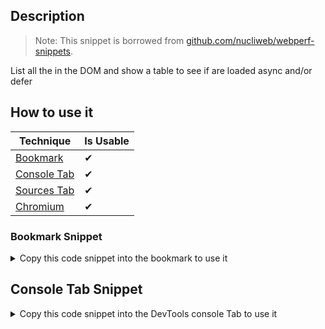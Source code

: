 ## Description

> Note: 
> This snippet is borrowed from [github.com/nucliweb/webperf-snippets](https://github.com/nucliweb/webperf-snippets/blob/main/README.md#scripts-loading).

List all the <scripts> in the DOM and show a table to see if are loaded async and/or defer

## How to use it

<!-- START-HOW_TO[bookmark,console-tab,sources-tab,chromium] -->


| Technique   | Is Usable  |
| ----------- | ---------- |
| [Bookmark](https://github.com/push-based/web-performance-tools/blob/main/docs/how-to-use-it-with-bookmarks) |      ✔    | 
| [Console Tab](https://github.com/push-based/web-performance-tools/blob/main/docs/how-to-use-it-with-console-tab.md) |      ✔    | 
| [Sources Tab](https://github.com/push-based/web-performance-tools/blob/main/docs/how-to-use-it-with-sources-tab.md) |      ✔    | 
| [Chromium](https://github.com/push-based/web-performance-tools/blob/main/docs/how-to-use-it-with-chromium.md)       |      ✔    |
    


### Bookmark Snippet



<details>

<summary>Copy this code snippet into the bookmark to use it</summary>


```javascript

javascript:(() => {const scripts = document.querySelectorAll('script[src]');
const scriptsLoading = [...scripts].map((obj) => {
    let newObj = {};
    newObj = {
        src: obj.src,
        async: obj.async,
        defer: obj.defer,
        'render blocking': obj.async || obj.defer ? '' : '🟥'
    };
    return newObj;
});
console.table(scriptsLoading);
})()
``` 




</details>



## Console Tab Snippet

<details>

<summary>Copy this code snippet into the DevTools console Tab to use it</summary>


```javascript

const scripts = document.querySelectorAll('script[src]');
const scriptsLoading = [...scripts].map((obj) => {
    let newObj = {};
    newObj = {
        src: obj.src,
        async: obj.async,
        defer: obj.defer,
        'render blocking': obj.async || obj.defer ? '' : '🟥'
    };
    return newObj;
});
console.table(scriptsLoading);

``` 




</details>




<!-- END-HOW_TO -->




































































































